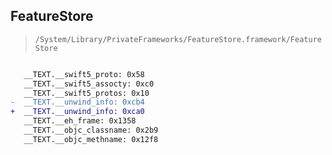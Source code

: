 ## FeatureStore

> `/System/Library/PrivateFrameworks/FeatureStore.framework/FeatureStore`

```diff

   __TEXT.__swift5_proto: 0x58
   __TEXT.__swift5_assocty: 0xc0
   __TEXT.__swift5_protos: 0x10
-  __TEXT.__unwind_info: 0xcb4
+  __TEXT.__unwind_info: 0xca0
   __TEXT.__eh_frame: 0x1358
   __TEXT.__objc_classname: 0x2b9
   __TEXT.__objc_methname: 0x12f8

```
